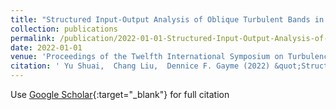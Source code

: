 ```yaml
---
title: "Structured Input-Output Analysis of Oblique Turbulent Bands in Transitional Plane Couette-Poiseuille Flow"
collection: publications
permalink: /publication/2022-01-01-Structured-Input-Output-Analysis-of-Oblique-Turbulent-Bands-in-Transitional-Plane-Couette-Poiseuille-Flow
date: 2022-01-01
venue: 'Proceedings of the Twelfth International Symposium on Turbulence and Shear Flow Phenomenon'
citation: ' Yu Shuai,  Chang Liu,  Dennice F. Gayme (2022) &quot;Structured Input-Output Analysis of Oblique Turbulent Bands in Transitional Plane Couette-Poiseuille Flow.&quot; <i>Proceedings of the Twelfth International Symposium on Turbulence and Shear Flow Phenomenon</i>..'
---
```

Use [Google Scholar](https://scholar.google.com/scholar?q=Structured+Input+Output+Analysis+of+Oblique+Turbulent+Bands+in+Transitional+Plane+Couette+Poiseuille+Flow){:target="_blank"} for full citation
